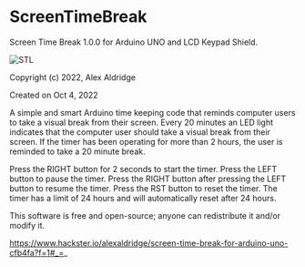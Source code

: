 # ScreenTimeBreak
Screen Time Break 1.0.0 for Arduino UNO and LCD Keypad Shield.

![STL](https://github.com/sourceduty/ScreenTimeBreak/assets/123030236/7117119e-24ba-4e8c-9998-b8566db783f3)

Copyright (c) 2022, Alex Aldridge

Created on Oct 4, 2022

A simple and smart Arduino time keeping code that reminds computer users to take a visual break from their screen. Every 20 minutes an LED light indicates that the computer user should take a visual break from their screen. If the timer has been operating for more than 2 hours, the user is reminded to take a 20 minute break.

Press the RIGHT button for 2 seconds to start the timer. Press the LEFT button to pause the timer. Press the RIGHT button after pressing the LEFT button to resume the timer. Press the RST button to reset the timer. The timer has a limit of 24 hours and will automatically reset after 24 hours.

This software is free and open-source; anyone can redistribute it and/or modify it.

https://www.hackster.io/alexaldridge/screen-time-break-for-arduino-uno-cfb4fa?f=1#_=_
